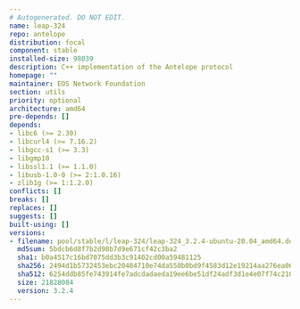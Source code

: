 ```yaml
---
# Autogenerated. DO NOT EDIT.
name: leap-324
repo: antelope
distribution: focal
component: stable
installed-size: 98039
description: C++ implementation of the Antelope protocol
homepage: ""
maintainer: EOS Network Foundation
section: utils
priority: optional
architecture: amd64
pre-depends: []
depends:
- libc6 (>= 2.30)
- libcurl4 (>= 7.16.2)
- libgcc-s1 (>= 3.3)
- libgmp10
- libssl1.1 (>= 1.1.0)
- libusb-1.0-0 (>= 2:1.0.16)
- zlib1g (>= 1:1.2.0)
conflicts: []
breaks: []
replaces: []
suggests: []
built-using: []
versions:
- filename: pool/stable/l/leap-324/leap-324_3.2.4-ubuntu-20.04_amd64.deb
  md5sum: 5bdcb6d8f7b2d98b7d9e671cf42c3ba2
  sha1: b0a4517c16bd7075dd3b3c91402cd00a59481125
  sha256: 2494d1b5732453ebc20484710e74da550b0bd9f4583d12e19214aa276ea06f75
  sha512: 6254ddb85fe743914fe7adcdadaeda19ee6be51df24adf3d1e4e07f74c210692b097a9526cbc03da150b117f3f9bc8721e6b16bf1e4d51aec593e334bef9e21d
  size: 21828084
  version: 3.2.4
---
```

